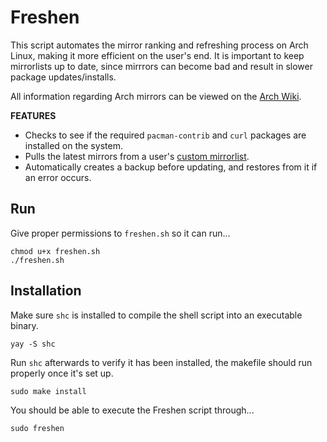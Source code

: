 # Freshen
This script automates the mirror ranking and refreshing process on Arch Linux, making it more efficient on the user's end.
It is important to keep mirrorlists up to date, since mirrrors can become bad and result in slower package updates/installs.

All information regarding Arch mirrors can be viewed on the [Arch Wiki](https://wiki.archlinux.org/title/mirrors).

__FEATURES__
+ Checks to see if the required `pacman-contrib` and `curl` packages are installed on the system.
+ Pulls the latest mirrors from a user's [custom mirrorlist](https://archlinux.org/mirrorlist/).
+ Automatically creates a backup before updating, and restores from it if an error occurs.

## Run

Give proper permissions to `freshen.sh` so it can run...

    chmod u+x freshen.sh
    ./freshen.sh

## Installation

Make sure `shc` is installed to compile the shell script into an executable binary.

    yay -S shc

Run `shc` afterwards to verify it has been installed, the makefile should run properly once it's set up.

    sudo make install

You should be able to execute the Freshen script through...

    sudo freshen
